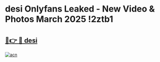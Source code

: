 # desi Onlyfans Leaked - New Video & Photos March 2025 !2ztb1

# <h2><a href="https://tv0ydg.iuczelnia.edu.pl?title=desi&ref=2ztb1">🔗👉 🔴 desi</a></h2>

[![acn](https://github.com/user-attachments/assets/0f9c940e-d8b0-45ae-aac7-cd30a18b3e1c)](https://tv0ydg.iuczelnia.edu.pl?title=desi&ref=2ztb1)

